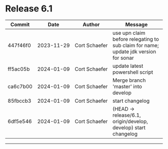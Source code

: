 # Release 6.1

|Commit|Date|Author|Message|
|---|---|---|---|
| 447f46f0 | <span style="white-space:nowrap;">2023-11-29</span> | <span style="white-space:nowrap;">Cort Schaefer</span> |  use upn claim before relegating to sub claim for name; update jdk version for sonar
| ff5ac05b | <span style="white-space:nowrap;">2024-01-09</span> | <span style="white-space:nowrap;">Cort Schaefer</span> |  update latest powershell script
| ca6c7b00 | <span style="white-space:nowrap;">2024-01-09</span> | <span style="white-space:nowrap;">Cort Schaefer</span> |  Merge branch 'master' into develop
| 85fbccb3 | <span style="white-space:nowrap;">2024-01-09</span> | <span style="white-space:nowrap;">Cort Schaefer</span> |  start changelog
| 6df5e546 | <span style="white-space:nowrap;">2024-01-09</span> | <span style="white-space:nowrap;">Cort Schaefer</span> |  (HEAD -> release/6.1, origin/develop, develop) start changelog
****


